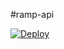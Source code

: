 #ramp-api

[![Deploy](https://www.herokucdn.com/deploy/button.svg)](https://heroku.com/deploy?template=https://bitbucket.org/trifinlabs/ramp-api)
